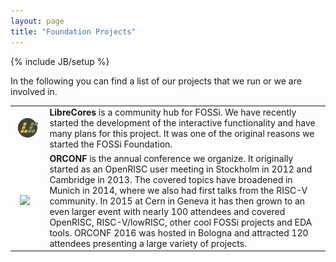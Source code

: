 ```yaml
---
layout: page
title: "Foundation Projects"
---
```

{% include JB/setup %}

In the following you can find a list of our projects that we run or we
are involved in.

<table width="80%" align="center">
<tr>
<td style="padding: 10px"><a href="http://librecores.org"><img src="/assets/librecores_logo.png" width="120px" /></a></td>
<td><b>LibreCores</b> is a community hub for FOSSi. We have recently started the development of the interactive functionality and have many plans for this project. It was one of the original reasons we started the FOSSi Foundation.</td>
</tr>
<tr>
<td style="padding: 15px"><a href="http://orconf.org"><img src="http://openrisc.io/orconf/images/orconf201502.png" width="120px"></a></td>
<td><b>ORCONF</b> is the annual conference we organize. It originally started as an OpenRISC user meeting in Stockholm in 2012 and Cambridge in 2013. The covered topics have broadened in Munich in 2014, where we also had first talks from the RISC-V community. In 2015 at Cern in Geneva it has then grown to an even larger event with nearly 100 attendees and covered OpenRISC, RISC-V/lowRISC, other cool FOSSi projects and EDA tools. ORCONF 2016 was hosted in Bologna and attracted 120 attendees presenting a large variety of projects.</td>
</tr>
</table>

